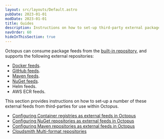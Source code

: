 ```yaml
---
layout: src/layouts/Default.astro
pubDate: 2023-01-01
modDate: 2023-01-01
title: Guides
description: Instructions on how to set-up third-party external package feeds for Octopus to consume for use in deployments and runbooks.
navOrder: 60
hideInThisSection: true
---
```


Octopus can consume package feeds from the [built-in repository](/docs/packaging-applications/package-repositories/built-in-repository/), and supports the following external repositories:

 - [Docker feeds](/docs/packaging-applications/package-repositories/docker-registries/).
 - [GitHub feeds](/docs/packaging-applications/package-repositories/github-feeds/).
 - [Maven feeds](/docs/packaging-applications/package-repositories/maven-feeds/).
 - [NuGet feeds](/docs/packaging-applications/package-repositories/nuget-feeds/).
 - Helm feeds.
 - AWS ECR feeds.
 
This section provides instructions on how to set-up a number of these external feeds from third-parties for use within Octopus.

- [Configuring Container registries as external feeds in Octopus](/docs/packaging-applications/package-repositories/guides/container-registries/)
- [Configuring NuGet repositories as external feeds in Octopus](/docs/packaging-applications/package-repositories/guides/nuget-repositories/)
- [Configuring Maven repositories as external feeds in Octopus](/docs/packaging-applications/package-repositories/guides/maven-repositories/)
- [Cloudsmith Multi-format repositories](/docs/packaging-applications/package-repositories/guides/cloudsmith-feed/)